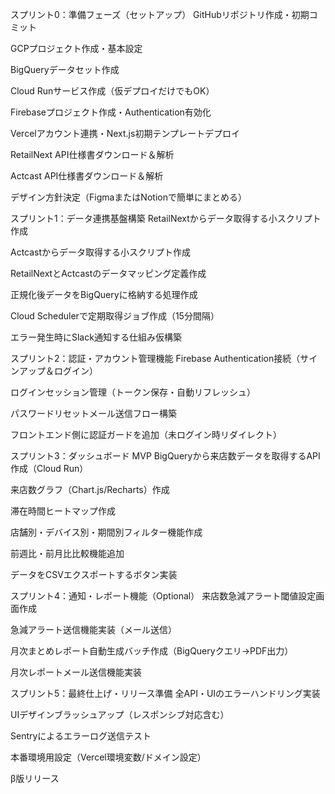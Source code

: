 スプリント0：準備フェーズ（セットアップ）
 GitHubリポジトリ作成・初期コミット

 GCPプロジェクト作成・基本設定

 BigQueryデータセット作成

 Cloud Runサービス作成（仮デプロイだけでもOK）

 Firebaseプロジェクト作成・Authentication有効化

 Vercelアカウント連携・Next.js初期テンプレートデプロイ

 RetailNext API仕様書ダウンロード＆解析

 Actcast API仕様書ダウンロード＆解析

 デザイン方針決定（FigmaまたはNotionで簡単にまとめる）

スプリント1：データ連携基盤構築
 RetailNextからデータ取得する小スクリプト作成

 Actcastからデータ取得する小スクリプト作成

 RetailNextとActcastのデータマッピング定義作成

 正規化後データをBigQueryに格納する処理作成

 Cloud Schedulerで定期取得ジョブ作成（15分間隔）

 エラー発生時にSlack通知する仕組み仮構築

スプリント2：認証・アカウント管理機能
 Firebase Authentication接続（サインアップ＆ログイン）

 ログインセッション管理（トークン保存・自動リフレッシュ）

 パスワードリセットメール送信フロー構築

 フロントエンド側に認証ガードを追加（未ログイン時リダイレクト）

スプリント3：ダッシュボード MVP
 BigQueryから来店数データを取得するAPI作成（Cloud Run）

 来店数グラフ（Chart.js/Recharts）作成

 滞在時間ヒートマップ作成

 店舗別・デバイス別・期間別フィルター機能作成

 前週比・前月比比較機能追加

 データをCSVエクスポートするボタン実装

スプリント4：通知・レポート機能（Optional）
 来店数急減アラート閾値設定画面作成

 急減アラート送信機能実装（メール送信）

 月次まとめレポート自動生成バッチ作成（BigQueryクエリ→PDF出力）

 月次レポートメール送信機能実装

スプリント5：最終仕上げ・リリース準備
 全API・UIのエラーハンドリング実装

 UIデザインブラッシュアップ（レスポンシブ対応含む）

 Sentryによるエラーログ送信テスト

 本番環境用設定（Vercel環境変数/ドメイン設定）

 β版リリース

